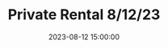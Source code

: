 ---
date: 2023-08-12 15:00:00
dates: 10:00 am on Aug 12 2023
draft: false
durationMinutes: 420
title: Private Rental 8/12/23
---